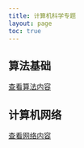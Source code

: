 ```yaml
---
title: 计算机科学专题
layout: page
toc: true
---
```


## 算法基础
[查看算法内容](/homepage-main-deploy/wiki/cs/algorithms/)

## 计算机网络
[查看网络内容](/homepage-main-deploy/wiki/cs/networking/)
